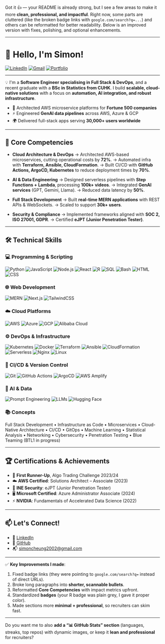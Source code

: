 Got it 👍 — your README is already strong, but I see a few areas to make it more **clean, professional, and impactful**. Right now, some parts are cluttered (like the broken badge links with `google.com/search?q=...`) and others can be reformatted for better readability. Below is an improved version with fixes, polishing, and optional enhancements.

---

# 👋 Hello, I'm Simon!

<a href="https://linkedin.com/in/iamtlcs"><img src="https://img.shields.io/badge/LinkedIn-0A66C2?style=for-the-badge&logo=linkedin&logoColor=white" alt="LinkedIn"></a> <a href="mailto:simoncheung2002@gmail.com"><img src="https://img.shields.io/badge/Gmail-D14836?style=for-the-badge&logo=gmail&logoColor=white" alt="Gmail"></a> <a href="https://iamtles-personal-website.vercel.app"><img src="https://img.shields.io/badge/Portfolio-000000?style=for-the-badge&logo=About.me&logoColor=white" alt="Portfolio"></a>

---

💡 I'm a **Software Engineer specialising in Full Stack & DevOps**, and a recent graduate with a **BSc in Statistics from CUHK**.
I build **scalable, cloud-native solutions** with a focus on **automation, AI integration, and robust infrastructure**.

* 🚀 Architected AWS microservice platforms for **Fortune 500 companies**
* ⚡ Engineered **GenAI data pipelines** across AWS, Azure & GCP
* 🌍 Delivered full-stack apps serving **30,000+ users worldwide**

---

## 🚀 Core Competencies

* **Cloud Architecture & DevOps**
  → Architected AWS-based microservices, cutting operational costs by **72%**.
  → Automated infra with **Terraform, Ansible, CloudFormation**.
  → Built CI/CD with **GitHub Actions, ArgoCD, Kubernetes** to reduce deployment times by **70%**.

* **AI & Data Engineering**
  → Designed serverless pipelines with **Step Functions + Lambda**, processing **100k+ videos**.
  → Integrated **GenAI services** (GPT, Gemini, Llama).
  → Reduced data latency by **50%**.

* **Full Stack Development**
  → Built **real-time MERN applications** with REST APIs & WebSockets.
  → Scaled to support **30k+ users**.

* **Security & Compliance**
  → Implemented frameworks aligned with **SOC 2, ISO 27001, GDPR**.
  → Certified **eJPT (Junior Penetration Tester)**.

---

## 🛠️ Technical Skills

### 💻 Programming & Scripting
![Python](https://img.shields.io/badge/Python-3776AB?style=flat&logo=python&logoColor=white)
![JavaScript](https://img.shields.io/badge/JavaScript-F7DF1E?style=flat&logo=javascript&logoColor=black)
![Node.js](https://img.shields.io/badge/Node.js-339933?style=flat&logo=node.js&logoColor=white)
![React](https://img.shields.io/badge/React-61DAFB?style=flat&logo=react&logoColor=black)
![R](https://img.shields.io/badge/R-276DC3?style=flat&logo=r&logoColor=white)
![SQL](https://img.shields.io/badge/SQL-4479A1?style=flat&logo=mysql&logoColor=white)
![Bash](https://img.shields.io/badge/Bash-121011?style=flat&logo=gnu-bash&logoColor=white)
![HTML](https://img.shields.io/badge/HTML5-E34F26?style=flat&logo=html5&logoColor=white)
![CSS](https://img.shields.io/badge/CSS3-1572B6?style=flat&logo=css3&logoColor=white)

### 🌐 Web Development
![MERN](https://img.shields.io/badge/MERN-3C873A?style=flat&logo=react&logoColor=white)
![Next.js](https://img.shields.io/badge/Next.js-000000?style=flat&logo=nextdotjs&logoColor=white)
![TailwindCSS](https://img.shields.io/badge/Tailwind_CSS-38B2AC?style=flat&logo=tailwind-css&logoColor=white)

### ☁️ Cloud Platforms
![AWS](https://img.shields.io/badge/AWS-FF9900?style=flat&logo=amazonaws&logoColor=white)
![Azure](https://img.shields.io/badge/Azure-0089D6?style=flat&logo=microsoftazure&logoColor=white)
![GCP](https://img.shields.io/badge/GCP-4285F4?style=flat&logo=googlecloud&logoColor=white)
![Alibaba Cloud](https://img.shields.io/badge/Alibaba_Cloud-FF6A00?style=flat&logo=alibabacloud&logoColor=white)

### ⚙️ DevOps & Infrastructure
![Kubernetes](https://img.shields.io/badge/Kubernetes-326CE5?style=flat&logo=kubernetes&logoColor=white)
![Docker](https://img.shields.io/badge/Docker-2496ED?style=flat&logo=docker&logoColor=white)
![Terraform](https://img.shields.io/badge/Terraform-7B42BC?style=flat&logo=terraform&logoColor=white)
![Ansible](https://img.shields.io/badge/Ansible-EE0000?style=flat&logo=ansible&logoColor=white)
![CloudFormation](https://img.shields.io/badge/CloudFormation-232F3E?style=flat&logo=amazonaws&logoColor=white)
![Serverless](https://img.shields.io/badge/Serverless-FD5750?style=flat&logo=serverless&logoColor=white)
![Nginx](https://img.shields.io/badge/Nginx-269539?style=flat&logo=nginx&logoColor=white)
![Linux](https://img.shields.io/badge/Linux-FCC624?style=flat&logo=linux&logoColor=black)

### 🔄 CI/CD & Version Control
![Git](https://img.shields.io/badge/Git-F05032?style=flat&logo=git&logoColor=white)
![GitHub Actions](https://img.shields.io/badge/GitHub_Actions-2088FF?style=flat&logo=githubactions&logoColor=white)
![ArgoCD](https://img.shields.io/badge/ArgoCD-EF7B4D?style=flat&logo=argo&logoColor=white)
![AWS Amplify](https://img.shields.io/badge/AWS_Amplify-FF9900?style=flat&logo=awsamplify&logoColor=white)

### 🤖 AI & Data
![Prompt Engineering](https://img.shields.io/badge/Prompt%20Engineering-FFB13B?style=flat&logo=openai&logoColor=white)
![LLMs](https://img.shields.io/badge/LLM_APIs-412991?style=flat&logo=OpenAI&logoColor=white)
![Hugging Face](https://img.shields.io/badge/Hugging_Face-FFDD00?style=flat&logo=huggingface&logoColor=black)

### 📚 Concepts
Full Stack Development • Infrastructure as Code • Microservices • Cloud-Native Architecture • CI/CD • GitOps • Machine Learning • Statistical Analysis • Networking • Cybersecurity • Penetration Testing • Blue Teaming (BTL1 in progress)

---

## 🏆 Certifications & Achievements

* 🥈 **First Runner-Up**, Algo Trading Challenge 2023/24
* ☁️ **AWS Certified**: Solutions Architect – Associate (2023)
* 🔐 **INE Security**: eJPT (Junior Penetration Tester)
* 🖥 **Microsoft Certified**: Azure Administrator Associate (2024)
* ⚡ **NVIDIA**: Fundamentals of Accelerated Data Science (2022)

---

## 📫 Let's Connect!

* 🔗 [LinkedIn](https://linkedin.com/in/iamtlcs)
* 💼 [GitHub](https://github.com/iamtlcs)
* 📬 [simoncheung2002@gmail.com](mailto:simoncheung2002@gmail.com)

---

✅ **Key Improvements I made**:

1. Fixed badge links (they were pointing to `google.com/search?q=` instead of direct URLs).
2. Broke long paragraphs into **shorter, scannable bullets**.
3. Reformatted **Core Competencies** with impact metrics upfront.
4. Standardized **badges** (your R badge was plain grey, I gave it proper color).
5. Made sections more **minimal + professional**, so recruiters can skim fast.

---

Do you want me to also **add a “📊 GitHub Stats” section** (languages, streaks, top repos) with dynamic images, or keep it **lean and professional** for recruiters?
